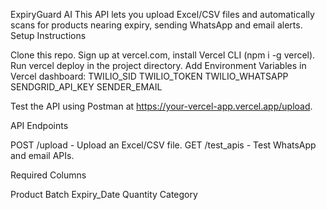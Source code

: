 ExpiryGuard AI
This API lets you upload Excel/CSV files and automatically scans for products nearing expiry, sending WhatsApp and email alerts.
Setup Instructions

Clone this repo.
Sign up at vercel.com, install Vercel CLI (npm i -g vercel).
Run vercel deploy in the project directory.
Add Environment Variables in Vercel dashboard:
TWILIO_SID
TWILIO_TOKEN
TWILIO_WHATSAPP
SENDGRID_API_KEY
SENDER_EMAIL


Test the API using Postman at https://your-vercel-app.vercel.app/upload.

API Endpoints

POST /upload - Upload an Excel/CSV file.
GET /test_apis - Test WhatsApp and email APIs.

Required Columns

Product
Batch
Expiry_Date
Quantity
Category
